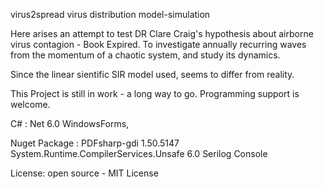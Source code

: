 virus2spread virus distribution model-simulation

Here arises an attempt to test DR Clare Craig's hypothesis about airborne virus contagion - Book Expired.
To investigate annually recurring waves from the momentum of a chaotic system, and study its dynamics.

Since the linear sientific SIR model used, seems to differ from reality.

This Project is still in work - a long way to go. 
Programming support is welcome.


C# : Net 6.0 WindowsForms, 

Nuget Package : 
PDFsharp-gdi 1.50.5147
System.Runtime.CompilerServices.Unsafe 6.0
Serilog Console


License: open source - MIT License
